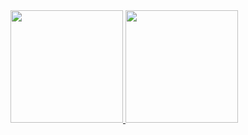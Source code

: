 
 <div>
  <a href="https://github.com/laura-lorrayne">
  <img height="180em" src="https://github-readme-stats.vercel.app/api?username=laura-lorrayne&show_icons=true&theme=radical&include_all_commits=true&count_private=true"/>
  <img height="180em" src="https://github-readme-stats.vercel.app/api/top-langs/?username=merko&layout=compact&langs_count=7&theme=dark"/>
</div>
